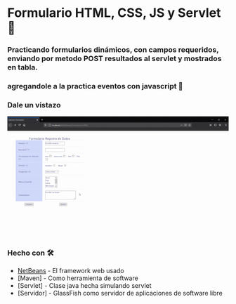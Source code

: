 # Formulario HTML, CSS, JS y Servlet 📌

### Practicando formularios dinámicos, con campos requeridos, enviando por metodo POST resultados al servlet y mostrados en tabla.

### agregandole a la practica eventos con javascript 🚀

### Dale un vistazo 
![gif formulario](https://github.com/JhoannaCRossi/FormularioServlets/blob/master/src/main/webapp/recursos/Ejercicio%20Formulario%20-%20Mozilla%20Firefox%202020-09-28%2009-05-14.gif)

### Hecho con 🛠️

* [NetBeans](https://netbeans.org/community/releases/82/) - El framework web usado
* [Maven] - Como herramienta de software 
* [Servlet] - Clase java hecha simulando servlet
* [Servidor] - GlassFish como servidor de aplicaciones de software libre


